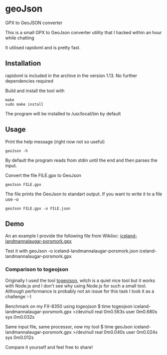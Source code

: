 # geoJson
GPX to GeoJSON converter

This is a small GPX to GeoJson converter utility that I hacked within an hour while chatting

It utilised rapidxml and is pretty fast.

## Installation

rapidxml is included in the archive in the version 1.13.
No further dependencies required

Build and install the tool with

    make
    sudo make install

The program will be installed to /usr/local/bin by default

## Usage

Print the help message (right now not so useful)

    geoJson -h

By default the program reads from stdin until the end and then parses the input.

Convert the file FILE.gpx to GeoJson 

    geoJson FILE.gpx

The file prints the GeoJson to standart output. If you want to write it to a file use -o

    geoJson FILE.gpx -o FILE.json

## Demo

An an example I provide the following file from Wikiloc: [iceland-landmannalaugar-porsmork.gpx](https://www.wikiloc.com/wikiloc/view.do?id=1120806)

Test it with
    geoJson -o iceland-landmannalaugar-porsmork.json iceland-landmannalaugar-porsmork.gpx
    
### Comparison to togeojson

Originally I used the tool [togeojson](https://github.com/mapbox/togeojson), witch is a quiet nice tool but it works with Node.js
and I don't see why using Node.js for such a small tool. Although performance is probably not an issue for this task I took it as a
challenge :-)

Benchmark on my FX-8350 using *togeojson*
    $ time togeojson iceland-landmannalaugar-porsmork.gpx >/dev/null
    real	0m0.563s
    user	0m0.680s
    sys	0m0.032s

Same input file, same processor, now my tool
    $ time geoJson iceland-landmannalaugar-porsmork.gpx >/dev/null
    real	0m0.040s
    user	0m0.024s
    sys	0m0.012s

Compare it yourself and feel free to share!

